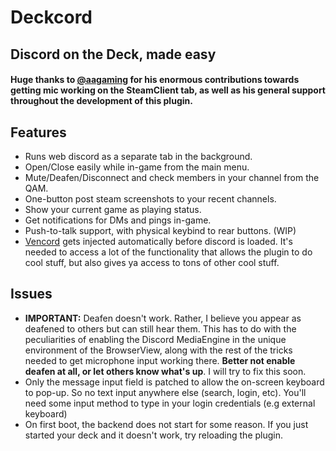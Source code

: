 # Deckcord
## Discord on the Deck, made easy

#### Huge thanks to [@aagaming](https://github.com/AAGaming00) for his enormous contributions towards getting mic working on the SteamClient tab, as well as his general support throughout the development of this plugin.

## Features
- Runs web discord as a separate tab in the background.
- Open/Close easily while in-game from the main menu.
- Mute/Deafen/Disconnect and check members in your channel from the QAM.
- One-button post steam screenshots to your recent channels.
- Show your current game as playing status.
- Get notifications for DMs and pings in-game.
- Push-to-talk support, with physical keybind to rear buttons. (WIP)
- [Vencord](https://vencord.dev/) gets injected automatically before discord is loaded. It's needed to access a lot of the functionality that allows the plugin to do cool stuff, but also gives ya access to tons of other cool stuff.

## Issues
- **IMPORTANT:** Deafen doesn't work. Rather, I believe you appear as deafened to others but can still hear them. This has to do with the peculiarities of enabling the Discord MediaEngine in the unique environment of the BrowserView, along with the rest of the tricks needed to get microphone input working there. **Better not enable deafen at all, or let others know what's up**. I will try to fix this soon.
- Only the message input field is patched to allow the on-screen keyboard to pop-up. So no text input anywhere else (search, login, etc). You'll need some input method to type in your login credentials (e.g external keyboard)
- On first boot, the backend does not start for some reason. If you just started your deck and it doesn't work, try reloading the plugin.